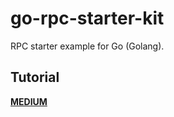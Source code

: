 # go-rpc-starter-kit
RPC starter example for Go (Golang).

## Tutorial
[**MEDIUM**](https://medium.com/rungo/building-rpc-remote-procedure-call-network-in-go-5bfebe90f7e9)
